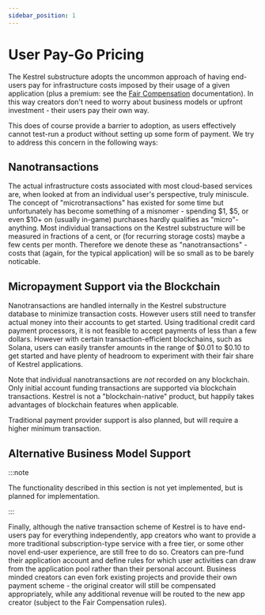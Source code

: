 ```yaml
---
sidebar_position: 1
---
```


# User Pay-Go Pricing

The Kestrel substructure adopts the uncommon approach of having end-users 
pay for infrastructure costs imposed by their usage of a given application 
(plus a premium: see the [Fair Compensation](faircompensation) 
documentation). In this way creators don't need to worry about business 
models or upfront investment - their users pay their own way.

This does of course provide a barrier to adoption, as users effectively 
cannot test-run a product without setting up some form of payment. We 
try to address this concern in the following ways:

## Nanotransactions

The actual infrastructure costs associated with most cloud-based services 
are, when looked at from an individual user's perspective, truly miniscule. 
The concept of "microtransactions" has existed for some time but 
unfortunately has become something of a misnomer - spending $1, $5, or even 
$10+ on (usually in-game) purchases hardly qualifies as "micro"-anything. 
Most individual transactions on the Kestrel substructure will be measured in 
fractions of a cent, or (for recurring storage costs) maybe a few cents per 
month. Therefore we denote these as "nanotransactions" - costs that (again, 
for the typical application) will be so small as to be barely noticable.

## Micropayment Support via the Blockchain

Nanotransactions are handled internally in the Kestrel substructure database 
to minimize transaction costs. However users still need to transfer actual 
money into their accounts to get started. Using traditional credit card 
payment processors, it is not feasible to accept payments of less than 
a few dollars. However with certain transaction-efficient blockchains, such as 
Solana, users can easily transfer amounts in the range of $0.01 to $0.10 to 
get started and have plenty of headroom to experiment with their fair share 
of Kestrel applications.

Note that individual nanotransactions are *not* recorded on any blockchain. 
Only initial account funding transactions are supported via blockchain 
transactions. Kestrel is not a "blockchain-native" product, but happily 
takes advantages of blockchain features when applicable.

Traditional payment provider support is also planned, but will require a 
higher minimum transaction.

## Alternative Business Model Support

:::note

The functionality described in this section is not yet implemented, but is 
planned for implementation.

:::

Finally, although the native transaction scheme of Kestrel is to have 
end-users pay for everything independently, app creators who want to provide 
a more traditional subscription-type service with a free tier, or some other 
novel end-user experience, are still free to do so. Creators can pre-fund 
their application account and define rules for which user activities can 
draw from the application pool rather than their personal account. Business 
minded creators can even fork existing projects and provide their own 
payment scheme - the original creator will still be compensated 
appropriately, while any additional revenue will be routed to the new app 
creator (subject to the Fair Compensation rules).

